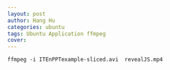 ```yaml
---
layout: post
author: Hang Hu
categories: ubuntu
tags: Ubuntu Application ffmpeg 
cover: 
---
```


```
ffmpeg -i ITEnPPTexample-sliced.avi  revealJS.mp4
```
